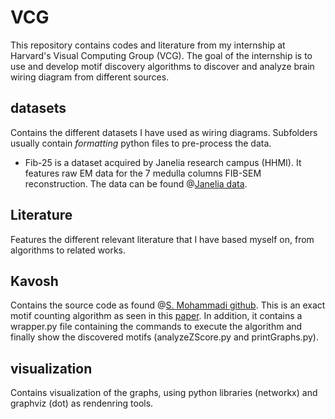 # VCG
This repository contains codes and literature from my internship at Harvard's Visual Computing Group (VCG).
The goal of the internship is to use and develop motif discovery algorithms to discover and analyze brain wiring diagram from different sources. 

## datasets
Contains the different datasets I have used as wiring diagrams.
Subfolders usually contain *formatting* python files to pre-process the data.
- Fib-25 is a dataset acquired by Janelia research campus (HHMI). It features raw EM data for the 7 medulla columns FIB-SEM reconstruction. The data can be found @[Janelia data](https://www.janelia.org/project-team/flyem/tools-and-data-release).

## Literature
Features the different relevant literature that I have based myself on, from algorithms to related works.

## Kavosh
Contains the source code as found @[S. Mohammadi github](https://github.com/shmohammadi86/Kavosh). This is an exact motif counting algorithm as seen in this [paper](https://bmcbioinformatics.biomedcentral.com/articles/10.1186/1471-2105-10-318). In addition, it contains a wrapper.py file containing the commands to execute the algorithm and finally show the discovered motifs (analyzeZScore.py and printGraphs.py).

## visualization
Contains visualization of the graphs, using python libraries (networkx) and graphviz (dot) as rendenring tools.
